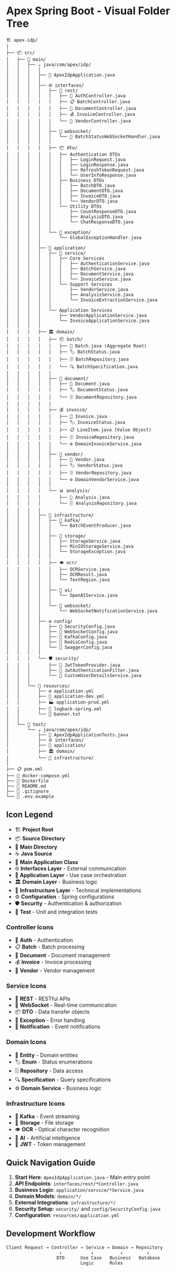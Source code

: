 # Apex Spring Boot - Visual Folder Tree

```
🏗️ apex-idp/
│
├── 📦 src/
│   ├── 📂 main/
│   │   ├── ☕ java/com/apex/idp/
│   │   │   │
│   │   │   ├── 🚀 ApexIdpApplication.java
│   │   │   │
│   │   │   ├── 🌐 interfaces/
│   │   │   │   ├── 🎯 rest/
│   │   │   │   │   ├── 🔐 AuthController.java
│   │   │   │   │   ├── 📋 BatchController.java
│   │   │   │   │   ├── 📄 DocumentController.java
│   │   │   │   │   ├── 💰 InvoiceController.java
│   │   │   │   │   └── 🏢 VendorController.java
│   │   │   │   │
│   │   │   │   ├── 🔌 websocket/
│   │   │   │   │   └── 📡 BatchStatusWebSocketHandler.java
│   │   │   │   │
│   │   │   │   ├── 📦 dto/
│   │   │   │   │   ├── Authentication DTOs
│   │   │   │   │   │   ├── LoginRequest.java
│   │   │   │   │   │   ├── LoginResponse.java
│   │   │   │   │   │   ├── RefreshTokenRequest.java
│   │   │   │   │   │   └── UserInfoResponse.java
│   │   │   │   │   ├── Business DTOs
│   │   │   │   │   │   ├── BatchDTO.java
│   │   │   │   │   │   ├── DocumentDTO.java
│   │   │   │   │   │   ├── InvoiceDTO.java
│   │   │   │   │   │   └── VendorDTO.java
│   │   │   │   │   └── Utility DTOs
│   │   │   │   │       ├── CountResponseDTO.java
│   │   │   │   │       ├── AnalysisDTO.java
│   │   │   │   │       └── ChatResponseDTO.java
│   │   │   │   │
│   │   │   │   └── 🚨 exception/
│   │   │   │       └── GlobalExceptionHandler.java
│   │   │   │
│   │   │   ├── 💼 application/
│   │   │   │   ├── 🔧 service/
│   │   │   │   │   ├── Core Services
│   │   │   │   │   │   ├── AuthenticationService.java
│   │   │   │   │   │   ├── BatchService.java
│   │   │   │   │   │   ├── DocumentService.java
│   │   │   │   │   │   └── InvoiceService.java
│   │   │   │   │   └── Support Services
│   │   │   │   │       ├── VendorService.java
│   │   │   │   │       ├── AnalysisService.java
│   │   │   │   │       └── InvoiceExtractionService.java
│   │   │   │   │
│   │   │   │   └── Application Services
│   │   │   │       ├── VendorApplicationService.java
│   │   │   │       └── InvoiceApplicationService.java
│   │   │   │
│   │   │   ├── 🏛️ domain/
│   │   │   │   ├── 📦 batch/
│   │   │   │   │   ├── 🔷 Batch.java (Aggregate Root)
│   │   │   │   │   ├── 🏷️ BatchStatus.java
│   │   │   │   │   ├── 🗄️ BatchRepository.java
│   │   │   │   │   └── 🔍 BatchSpecification.java
│   │   │   │   │
│   │   │   │   ├── 📄 document/
│   │   │   │   │   ├── 🔷 Document.java
│   │   │   │   │   ├── 🏷️ DocumentStatus.java
│   │   │   │   │   └── 🗄️ DocumentRepository.java
│   │   │   │   │
│   │   │   │   ├── 💰 invoice/
│   │   │   │   │   ├── 🔷 Invoice.java
│   │   │   │   │   ├── 🏷️ InvoiceStatus.java
│   │   │   │   │   ├── 📋 LineItem.java (Value Object)
│   │   │   │   │   ├── 🗄️ InvoiceRepository.java
│   │   │   │   │   └── ⚙️ DomainInvoiceService.java
│   │   │   │   │
│   │   │   │   ├── 🏢 vendor/
│   │   │   │   │   ├── 🔷 Vendor.java
│   │   │   │   │   ├── 🏷️ VendorStatus.java
│   │   │   │   │   ├── 🗄️ VendorRepository.java
│   │   │   │   │   └── ⚙️ DomainVendorService.java
│   │   │   │   │
│   │   │   │   └── 📊 analysis/
│   │   │   │       ├── 🔷 Analysis.java
│   │   │   │       └── 🗄️ AnalysisRepository.java
│   │   │   │
│   │   │   ├── 🔧 infrastructure/
│   │   │   │   ├── 📨 kafka/
│   │   │   │   │   └── BatchEventProducer.java
│   │   │   │   │
│   │   │   │   ├── 💾 storage/
│   │   │   │   │   ├── StorageService.java
│   │   │   │   │   ├── MinIOStorageService.java
│   │   │   │   │   └── StorageException.java
│   │   │   │   │
│   │   │   │   ├── 👁️ ocr/
│   │   │   │   │   ├── OCRService.java
│   │   │   │   │   ├── OCRResult.java
│   │   │   │   │   └── TextRegion.java
│   │   │   │   │
│   │   │   │   ├── 🤖 ai/
│   │   │   │   │   └── OpenAIService.java
│   │   │   │   │
│   │   │   │   └── 📡 websocket/
│   │   │   │       └── WebSocketNotificationService.java
│   │   │   │
│   │   │   ├── ⚙️ config/
│   │   │   │   ├── 🔐 SecurityConfig.java
│   │   │   │   ├── 🔌 WebSocketConfig.java
│   │   │   │   ├── 📨 KafkaConfig.java
│   │   │   │   ├── 💾 RedisConfig.java
│   │   │   │   └── 📖 SwaggerConfig.java
│   │   │   │
│   │   │   └── 🛡️ security/
│   │   │       ├── 🔑 JwtTokenProvider.java
│   │   │       ├── 🚪 JwtAuthenticationFilter.java
│   │   │       └── 👤 CustomUserDetailsService.java
│   │   │
│   │   └── 📁 resources/
│   │       ├── ⚙️ application.yml
│   │       ├── 🔧 application-dev.yml
│   │       ├── 🏭 application-prod.yml
│   │       ├── 📝 logback-spring.xml
│   │       └── 🎨 banner.txt
│   │
│   └── 🧪 test/
│       └── ☕ java/com/apex/idp/
│           ├── 🧪 ApexIdpApplicationTests.java
│           ├── 🌐 interfaces/
│           ├── 💼 application/
│           ├── 🏛️ domain/
│           └── 🔧 infrastructure/
│
├── 📋 pom.xml
├── 🐳 docker-compose.yml
├── 🐋 Dockerfile
├── 📖 README.md
├── 🚫 .gitignore
└── 🔐 .env.example
```

## Icon Legend

- 🏗️ **Project Root**
- 📦 **Source Directory**
- 📂 **Main Directory**
- ☕ **Java Source**
- 🚀 **Main Application Class**
- 🌐 **Interfaces Layer** - External communication
- 💼 **Application Layer** - Use case orchestration
- 🏛️ **Domain Layer** - Business logic
- 🔧 **Infrastructure Layer** - Technical implementations
- ⚙️ **Configuration** - Spring configurations
- 🛡️ **Security** - Authentication & authorization
- 🧪 **Test** - Unit and integration tests

### Controller Icons
- 🔐 **Auth** - Authentication
- 📋 **Batch** - Batch processing
- 📄 **Document** - Document management
- 💰 **Invoice** - Invoice processing
- 🏢 **Vendor** - Vendor management

### Service Icons
- 🎯 **REST** - RESTful APIs
- 🔌 **WebSocket** - Real-time communication
- 📦 **DTO** - Data transfer objects
- 🚨 **Exception** - Error handling
- 📡 **Notification** - Event notifications

### Domain Icons
- 🔷 **Entity** - Domain entities
- 🏷️ **Enum** - Status enumerations
- 🗄️ **Repository** - Data access
- 🔍 **Specification** - Query specifications
- ⚙️ **Domain Service** - Business logic

### Infrastructure Icons
- 📨 **Kafka** - Event streaming
- 💾 **Storage** - File storage
- 👁️ **OCR** - Optical character recognition
- 🤖 **AI** - Artificial intelligence
- 🔑 **JWT** - Token management

## Quick Navigation Guide

1. **Start Here**: `ApexIdpApplication.java` - Main entry point
2. **API Endpoints**: `interfaces/rest/*Controller.java`
3. **Business Logic**: `application/service/*Service.java`
4. **Domain Models**: `domain/*/`
5. **External Integrations**: `infrastructure/*/`
6. **Security Setup**: `security/` and `config/SecurityConfig.java`
7. **Configuration**: `resources/application.yml`

## Development Workflow

```
Client Request → Controller → Service → Domain → Repository
                    ↓           ↓          ↓         ↓
                   DTO      Use Case   Business   Database
                            Logic      Rules
```
